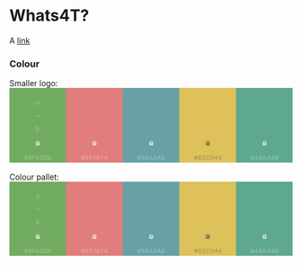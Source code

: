 # Whats4T?
	
A [link](documentation/Whats4T.pdf "Whats4T Balsamiq Wireframes")

### Colour

Smaller logo: ![Alt][1]

[1]: /static/images/Whats4T_colours.jpg "Whats4T? colour pallet"

Colour pallet:
![](static/images/Whats4T_colours.jpg)